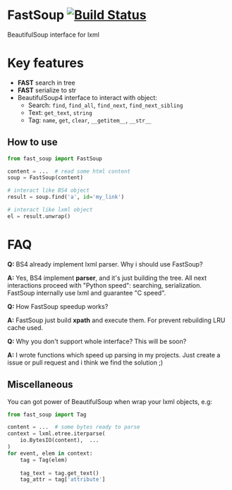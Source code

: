 # FastSoup [![Build Status](https://travis-ci.org/spumer/FastSoup.svg?branch=master)](https://travis-ci.org/spumer/FastSoup)
BeautifulSoup interface for lxml

# Key features
- **FAST** search in tree
- **FAST** serialize to str
- BeautifulSoup4 interface to interact with object:
    - Search: `find`, `find_all`, `find_next`, `find_next_sibling`
    - Text: `get_text`, `string`
    - Tag: `name`, `get`, `clear`, `__getitem__`, `__str__`


## How to use

```python
from fast_soup import FastSoup

content = ...  # read some html content
soup = FastSoup(content)

# interact like BS4 object
result = soup.find('a', id='my_link')

# interact like lxml object
el = result.unwrap()
```

# FAQ

**Q:** BS4 already implement lxml parser. Why i should use FastSoup?

**A:** Yes, BS4 implement **parser**, and it's just building the tree. All next interactions proceed with "Python speed":
searching, serialization.
FastSoup internally use lxml and guarantee "C speed".


**Q:** How FastSoup speedup works?

**A:** FastSoup just build **xpath** and execute them. For prevent rebuilding LRU cache used.


**Q:** Why you don't support whole interface? This will be soon?

**A:** I wrote functions which speed up parsing in my projects. Just create a issue or pull request and i think we find the solution ;)


## Miscellaneous
You can got power of BeautifulSoup when wrap your lxml objects, e.g:

```python
from fast_soup import Tag

content = ...  # some bytes ready to parse
context = lxml.etree.iterparse(
    io.BytesIO(content),  ...
)
for event, elem in context:
    tag = Tag(elem)
    
    tag_text = tag.get_text()
    tag_attr = tag['attribute']


```
